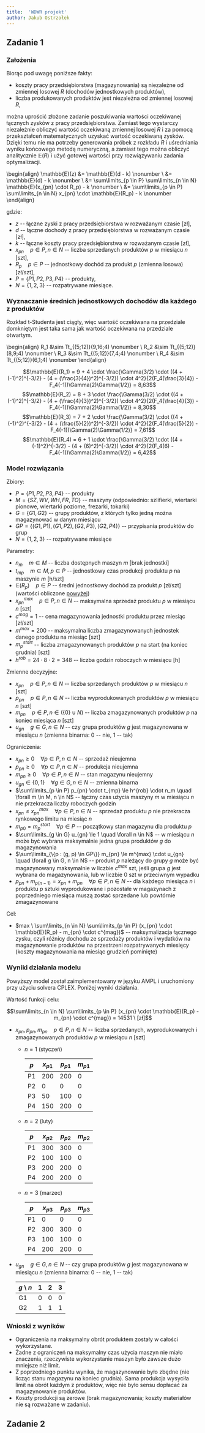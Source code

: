 ```yaml
---
title:  'WDWR projekt'
author: Jakub Ostrzołek
---
```


## Zadanie 1

### Założenia

Biorąc pod uwagę poniższe fakty:

* koszty pracy przedsiębiorstwa (magazynowania) są niezależne od zmiennej
  losowej $R$ (dochodów jednostkowych produktów),
* liczba produkowanych produktów jest niezależna od zmiennej losowej $R$,

można uprościć złożone zadanie poszukiwania wartości oczekiwanej łącznych zysków
z pracy przedsiębiorstwa. Zamiast tego wystarczy niezależnie obliczyć wartość
oczekiwaną zmiennej losowej $R$ i za pomocą przekształceń matematycznych uzyskać
wartość oczekiwaną zysków. Dzięki temu nie ma potrzeby generowania próbek z
rozkładu $R$ i uśredniania wyniku końcowego metodą numeryczną, a zamiast tego
można obliczyć analitycznie $\mathbb{E}(R)$ i użyć gotowej wartości przy
rozwiązywaniu zadania optymalizacji.

\begin{align}
\mathbb{E}(z) &= \mathbb{E}(d - k) \nonumber \\
              &= \mathbb{E}(d) - k \nonumber \\
              &= \sum\limits_{p \in P} \sum\limits_{n \in N} \mathbb{E}(x_{pn} \cdot R_p) - k \nonumber \\
              &= \sum\limits_{p \in P} \sum\limits_{n \in N} x_{pn} \cdot \mathbb{E}(R_p) - k \nonumber
\end{align}

gdzie:

* $z$ -- łączne zyski z pracy przedsiębiorstwa w rozważanym czasie [zł],
* $d$ -- łączne dochody z pracy przedsiębiorstwa w rozważanym czasie [zł],
* $k$ -- łączne koszty pracy przedsiębiorstwa w rozważanym czasie [zł],
* $x_{pn} \quad p \in P, n \in N$ -- liczba sprzedanych produktów $p$ w miesiącu $n$ [szt],
* $R_p \quad p \in P$ -- jednostkowy dochód za produkt $p$ (zmienna losowa) [zł/szt],
* $P = \{P1, P2, P3, P4\}$ -- produkty,
* $N = \{1, 2, 3\}$ -- rozpatrywane miesiące.

### Wyznaczanie średnich jednostkowych dochodów dla każdego z produktów

Rozkład t-Studenta jest ciągły, więc wartość oczekiwana na przedziale domkniętym
jest taka sama jak wartość oczekiwana na przedziale otwartym.

\begin{align}
R_1 &\sim Tt_{(5;12)}(9,16;4) \nonumber \\
R_2 &\sim Tt_{(5;12)}(8,9;4) \nonumber \\
R_3 &\sim Tt_{(5;12)}(7,4;4) \nonumber \\
R_4 &\sim Tt_{(5;12)}(6,1;4) \nonumber
\end{align}

<!-- $$\mathbb{E}(R_x) = \mu + \sigma \cdot \frac{\Gamma(3/2) \cdot ((4 + (a)^2)^{-3/2} - (4 + (b)^2)^{-3/2}) \cdot 4^2}{2(F_4(b) - F_4(a))\Gamma(2)\Gamma(1/2)}$$ -->
<!-- t_expected_value = lambda mean, std, a, b: mean + std * (math.gamma(3/2) * ((4 + a**2)**(-3/2) - (4 + b**2)**(-3/2)) * 4**2)/(2 * (stats.t.cdf(b, 4) - stats.t.cdf(a, 4)) * math.gamma(2) * math.gamma(1/2)) -->

$$\mathbb{E}(R_1) = 9 + 4 \cdot \frac{\Gamma(3/2) \cdot ((4 + (-1)^2)^{-3/2} - (4 + (\frac{3}{4})^2)^{-3/2}) \cdot 4^2}{2(F_4(\frac{3}{4}) - F_4(-1))\Gamma(2)\Gamma(1/2)} = 8,63$$
$$\mathbb{E}(R_2) = 8 + 3 \cdot \frac{\Gamma(3/2) \cdot ((4 + (-1)^2)^{-3/2} - (4 + (\frac{4}{3})^2)^{-3/2}) \cdot 4^2}{2(F_4(\frac{4}{3}) - F_4(-1))\Gamma(2)\Gamma(1/2)} = 8,30$$
$$\mathbb{E}(R_3) = 7 + 2 \cdot \frac{\Gamma(3/2) \cdot ((4 + (-1)^2)^{-3/2} - (4 + (\frac{5}{2})^2)^{-3/2}) \cdot 4^2}{2(F_4(\frac{5}{2}) - F_4(-1))\Gamma(2)\Gamma(1/2)} = 7,61$$
$$\mathbb{E}(R_4) = 6 + 1 \cdot \frac{\Gamma(3/2) \cdot ((4 + (-1)^2)^{-3/2} - (4 + (6)^2)^{-3/2}) \cdot 4^2}{2(F_4(6) - F_4(-1))\Gamma(2)\Gamma(1/2)} = 6,42$$

### Model rozwiązania

Zbiory:

* $P = \{P1, P2, P3, P4\}$ -- produkty
* $M = \{SZ, WV, WH, FR, TO\}$ -- maszyny (odpowiednio: szlifierki, wiertarki
    pionowe, wiertarki poziome, frezarki, tokarki)
* $G = \{G1, G2\}$ -- grupy produktów, z których tylko jedną można magazynować w
    danym miesiącu
* $GP = \{(G1, P1), (G1, P2), (G2, P3), (G2, P4)\}$ -- przypisania produktów do
    grup
* $N = \{1, 2, 3\}$ -- rozpatrywane miesiące

Parametry:

* $n_m \quad m \in M$ -- liczba dostępnych maszyn $m$ [brak jednostki]
* $t_{mp} \quad m \in M, p \in P$ -- jednostkowy czas produkcji produktu $p$ na
    maszynie $m$ [h/szt]
* $\mathbb{E}(R_p) \quad p \in P$ -- średni jednostkowy dochód za produkt $p$ [zł/szt]
    (wartości obliczone [powyżej](#wyznaczanie-średnich-jednostkowych-dochodów-dla-każdego-z-produktów))
* $x^{max}_{pn} \quad p \in P, n \in N$ -- maksymalna sprzedaż produktu $p$ w
    miesiącu $n$ [szt]
* $c^{mag} = 1$ -- cena magazynowania jednostki produktu przez miesiąc [zł/szt]
* $m^{max} = 200$ -- maksymalna liczba zmagazynowanych jednostek danego produktu
    na miesiąc [szt]
* $m^{start}_{p}$ -- liczba zmagazynowanych produktów $p$ na start (na koniec
    grudnia) [szt]
* $h^{rob} = 24 \cdot 8 \cdot 2 = 348$ -- liczba godzin roboczych w miesiącu [h]

Zmienne decyzyjne:

* $x_{pn} \quad p \in P, n \in N$ -- liczba sprzedanych produktów $p$ w miesiącu $n$ [szt]
* $p_{pn} \quad p \in P, n \in N$ -- liczba wyprodukowanych produktów $p$ w miesiącu $n$ [szt]
* $m_{pn} \quad p \in P, n \in (\{0\} \cup N)$ -- liczba zmagazynowanych
    produktów $p$ na koniec miesiąca $n$ [szt]
* $u_{gn} \quad g \in G, n \in N$ -- czy grupa produktów $g$ jest magazynowana
    w miesiącu $n$ (zmienna binarna: 0 -- nie, 1 -- tak)

Ograniczenia:

* $x_{pn} \ge 0 \quad \forall p \in P, n \in N$ -- sprzedaż nieujemna
* $p_{pn} \ge 0 \quad \forall p \in P, n \in N$ -- produkcja nieujemna
* $m_{pn} \ge 0 \quad \forall p \in P, n \in N$ -- stan magazynu nieujemny
* $u_{gn} \in \{0, 1\} \quad \forall g \in G, n \in N$ -- zmienna binarna
* $\sum\limits_{p  \in P} p_{pn} \cdot t_{mp} \le h^{rob} \cdot n_m \quad \forall m \in M, n \in N$
    -- łączny czas użycia maszyny $m$ w miesiącu $n$ nie przekracza liczby roboczych godzin
* $x_{pn} \le x^{max}_{pn} \quad \forall p \in P, n \in N$ -- sprzedaż produktu $p$
    nie przekracza rynkowego limitu na miesiąc $n$
* $m_{p0} = m^{start}_{p} \quad \forall p \in P$ -- początkowy stan magazynu dla
    produktu $p$
* $\sum\limits_{g \in G} u_{gn} \le 1 \quad \forall n \in N$ -- w miesiącu $n$ może być
    wybrana maksymalnie jedna grupa produktów $g$ do magazynowania
* $\sum\limits_{\{p : (g, p) \in GP\}} m_{pn} \le m^{max} \cdot u_{gn} \quad \forall g \in G, n \in N$
    -- produkt $p$ należący do grupy $g$ może być magazynowany maksymalnie w
    liczbie $c^{max}$ szt, jeśli grupa $g$ jest wybrana do magazynowania, lub w
    liczbie 0 szt w przeciwnym wypadku
* $p_{pn} + m_{p(n-1)} = x_{pn} + m_{pn} \quad \forall p \in P, n \in N$
    -- dla każdego miesiąca $n$ i produktu $p$ sztuki wyprodukowane i pozostałe
    w magazynach z poprzedniego miesiąca muszą zostać sprzedane lub
    powtórnie zmagazynowane

Cel:

* $max \ \sum\limits_{n \in N} \sum\limits_{p \in P} (x_{pn} \cdot \mathbb{E}(R_p) - m_{pn} \cdot c^{mag})$
    -- maksymalizacja łącznego zysku, czyli różnicy dochodu ze sprzedaży
    produktów i wydatków na magazynowanie produktów na przestrzeni rozpatrywanych
    miesięcy (koszty magazynowania na miesiąc grudzień pominięte)

### Wyniki działania modelu

Powyższy model został zaimplementowany w języku AMPL i uruchomiony przy użyciu solvera CPLEX. Poniżej wyniki działania.

Wartość funkcji celu:

$$\sum\limits_{n \in N} \sum\limits_{p \in P} (x_{pn} \cdot \mathbb{E}(R_p) - m_{pn} \cdot c^{mag}) = 14531 \ [zł]$$

* $x_{pn}, p_{pn}, m_{pn} \quad p \in P, n \in N$ -- liczba sprzedanych,
  wyprodukowanych i zmagazynowanych produktów $p$ w miesiącu $n$ [szt]

  * $n = 1$ (styczeń)

    | $p$ | $x_{p1}$ | $p_{p1}$ | $m_{p1}$ |
    |-----|----------|----------|----------|
    | P1  |      200 |      200 |        0 |
    | P2  |        0 |        0 |        0 |
    | P3  |       50 |      100 |        0 |
    | P4  |      150 |      200 |        0 |

  * $n = 2$ (luty)

    | $p$ | $x_{p2}$ | $p_{p2}$ | $m_{p2}$ |
    |-----|----------|----------|----------|
    | P1  |      300 |      300 |        0 |
    | P2  |      100 |      100 |        0 |
    | P3  |      200 |      200 |        0 |
    | P4  |      200 |      200 |        0 |

  * $n = 3$ (marzec)

    | $p$ | $x_{p3}$ | $p_{p3}$ | $m_{p3}$ |
    |-----|----------|----------|----------|
    | P1  |        0 |        0 |        0 |
    | P2  |      300 |      300 |        0 |
    | P3  |      100 |      100 |        0 |
    | P4  |      200 |      200 |        0 |

* $u_{gn} \quad g \in G, n \in N$ -- czy grupa produktów $g$ jest magazynowana
    w miesiącu $n$ (zmienna binarna: 0 -- nie, 1 -- tak)

  | $g$ \\ $n$ | 1 | 2 | 3 |
  |------------|---|---|---|
  | G1         | 0 | 0 | 0 |
  | G2         | 1 | 1 | 1 |

### Wnioski z wyników

* Ograniczenia na maksymalny obrót produktem zostały w całości wykorzystane.
* Żadne z ograniczeń na maksymalny czas użycia maszyn nie miało znaczenia,
  rzeczywiste wykorzystanie maszyn było zawsze dużo mniejsze niż limit.
* Z poprzedniego punktu wynika, że magazynowanie było zbędne (nie licząc stanu
  magazynu na koniec grudnia). Sama produkcja wysyciła limit na obrót każdym z
  produktów, więc nie było sensu dopłacać za magazynowanie produktów.
* Koszty produkcji są zerowe (brak magazynowania; koszty materiałów nie są
  rozważane w zadaniu).

## Zadanie 2
